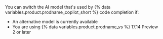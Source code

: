 You can switch the AI model that's used by {% data variables.product.prodname_copilot_short %} code completion if:

* An alternative model is currently available
* You are using {% data variables.product.prodname_vs %} 17.14 Preview 2 or later
